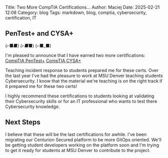 Title: Two More CompTIA Certifications...
Author: Maciej
Date: 2025-02-21 12:08
Category: blog
Tags: markdown, blog, comptia, cybersecurity, certification, IT

## PenTest+ and CYSA+
(⌐■_■) (⌐■_■) (⌐■_■)                                                                          

I'm pleased to announce that I have earned two more certifications:
[CompTIA PenTest+](https://www.credly.com/earner/earned/badge/e17b96f6-d8e1-4bbc-a72b-0accb7a39709)
[CompTIA CYSA+](https://www.credly.com/badges/91a25c38-06a6-4029-bad8-74009e5bec6a)

 Teaching incident response to students prepared me for these certs. Over the last year I've had the pleasure
 to work at MSU Denver teaching students Cybersecurity. I know that the material we're teaching is on the right
 track if it prepared me for these two certs!

 I highly recommend these certifications to students looking at validating their Cybersecurity skills or for an
 IT professional who wants to test there Cybersecurity knowledge.

 ## Next Steps

 I believe that these will be the last certifications for awhile. I've been migrating our Centurion Secured
 platform to be more GitOps oriented. We'll be getting student developers working on the platform soon and
 I'm trying to get it ready for students at MSU Denver to contribute to the project.



